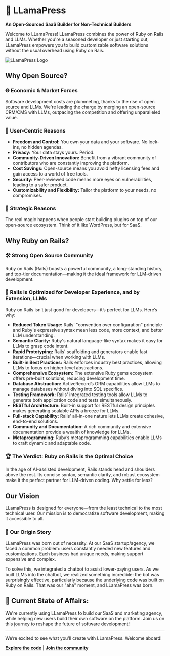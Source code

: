 # 🦙 LLamaPress

**An Open-Sourced SaaS Builder for Non-Technical Builders**

Welcome to LLamaPress! LLamaPress combines the power of Ruby on Rails and LLMs. Whether you're a seasoned developer or just starting out, LLamaPress empowers you to build customizable software solutions without the usual overhead using Ruby on Rais.

![LLamaPress Logo](https://service-jobs-images.s3.us-east-2.amazonaws.com/7rl98t1weu387r43il97h6ipk1l7)

## Why Open Source?

### 🌐 Economic & Market Forces
Software development costs are plummeting, thanks to the rise of open source and LLMs. We're leading the charge by merging an open-source CRM/CMS with LLMs, outpacing the competition and offering unparalleled value.

### 👤 User-Centric Reasons
- **Freedom and Control:** You own your data and your software. No lock-ins, no hidden agendas.
- **Privacy:** Your data stays yours. Period.
- **Community-Driven Innovation:** Benefit from a vibrant community of contributors who are constantly improving the platform.
- **Cost Savings:** Open-source means you avoid hefty licensing fees and gain access to a world of free tools.
- **Security:** Peer-reviewed code means more eyes on vulnerabilities, leading to a safer product.
- **Customizability and Flexibility:** Tailor the platform to your needs, no compromises.

### 🚀 Strategic Reasons
The real magic happens when people start building plugins on top of our open-source ecosystem. Think of it like WordPress, but for SaaS.

## Why Ruby on Rails?

### 🛠 Strong Open Source Community
Ruby on Rails (Rails) boasts a powerful community, a long-standing history, and top-tier documentation—making it the ideal framework for LLM-driven development.

### 🎯 Rails is Optimized for Developer Experience, and by Extension, LLMs
Ruby on Rails isn’t just good for developers—it’s perfect for LLMs. Here’s why:

- **Reduced Token Usage:** Rails' "convention over configuration" principle and Ruby's expressive syntax mean less code, more context, and better LLM understanding.
- **Semantic Clarity:** Ruby's natural language-like syntax makes it easy for LLMs to grasp code intent.
- **Rapid Prototyping:** Rails' scaffolding and generators enable fast iterations—crucial when working with LLMs.
- **Built-in Best Practices:** Rails enforces industry best practices, allowing LLMs to focus on higher-level abstractions.
- **Comprehensive Ecosystem:** The extensive Ruby gems ecosystem offers pre-built solutions, reducing development time.
- **Database Abstraction:** ActiveRecord’s ORM capabilities allow LLMs to manage databases without diving into SQL specifics.
- **Testing Framework:** Rails' integrated testing tools allow LLMs to generate both application code and tests simultaneously.
- **RESTful Architecture:** Built-in support for RESTful design principles makes generating scalable APIs a breeze for LLMs.
- **Full-stack Capability:** Rails’ all-in-one nature lets LLMs create cohesive, end-to-end solutions.
- **Community and Documentation:** A rich community and extensive documentation provide a wealth of knowledge for LLMs.
- **Metaprogramming:** Ruby’s metaprogramming capabilities enable LLMs to craft dynamic and adaptable code.

### 🏆 The Verdict: Ruby on Rails is the Optimal Choice
In the age of AI-assisted development, Rails stands head and shoulders above the rest. Its concise syntax, semantic clarity, and robust ecosystem make it the perfect partner for LLM-driven coding. Why settle for less?

## Our Vision

LLamaPress is designed for everyone—from the least technical to the most technical user. Our mission is to democratize software development, making it accessible to all.

### 🌱 Our Origin Story
LLamaPress was born out of necessity. At our SaaS startup/agency, we faced a common problem: users constantly needed new features and customizations. Each business had unique needs, making support expensive and complex.

To solve this, we integrated a chatbot to assist lower-paying users. As we built LLMs into the chatbot, we realized something incredible: the bot was surprisingly effective, particularly because the underlying code was built on Ruby on Rails. That was our "aha" moment, and LLamaPress was born.

## 🏁 Current State of Affairs:

We're currently using LLamaPress to build our SaaS and marketing agency, while helping new users build their own software on the platform. Join us on this journey to reshape the future of software development!

---

We’re excited to see what you’ll create with LLamaPress. Welcome aboard!

**[Explore the code](#)** | **[Join the community](#)**